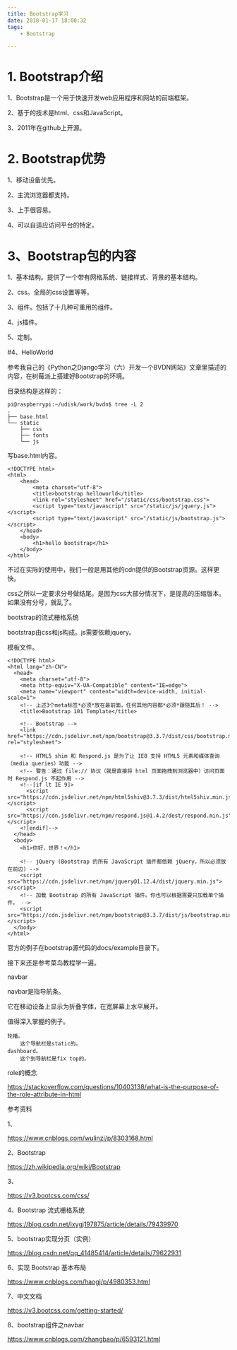 ```yaml
---
title: Bootstrap学习
date: 2018-01-17 18:00:32
tags:
	- Bootstrap

---
```




# 1. Bootstrap介绍

1、Bootstrap是一个用于快速开发web应用程序和网站的前端框架。

2、基于的技术是html、css和JavaScript。

3、2011年在github上开源。

# 2. Bootstrap优势

1、移动设备优先。

2、主流浏览器都支持。

3、上手很容易。

4、可以自适应访问平台的特定。

# 3、Bootstrap包的内容

1、基本结构。提供了一个带有网格系统、链接样式、背景的基本结构。

2、css。全局的css设置等等。

3、组件。包括了十几种可重用的组件。

4、js插件。

5、定制。

#4、HelloWorld

参考我自己的《Python之Django学习（六）开发一个BVDN网站》文章里描述的内容，在树莓派上搭建好Bootstrap的环境。

目录结构是这样的：

```
pi@raspberrypi:~/udisk/work/bvdn$ tree -L 2
.
├── base.html
└── static
    ├── css
    ├── fonts
    └── js

```



写base.html内容。

```
<!DOCTYPE html>
<html>
	<head>
		<meta charset="utf-8">
		<title>bootstrap helloworld</title>
		<link rel="stylesheet" href="/static/css/bootstrap.css">
		<script type="text/javascript" src="/static/js/jquery.js"></script>
		<script type="text/javascript" src="/static/js/bootstrap.js"></script>
	</head>
	<body>
		<h1>hello bootstrap</h1>
	</body>
</html>
```

不过在实际的使用中，我们一般是用其他的cdn提供的Bootstrap资源。这样更快。



css之所以一定要求分号做结尾。是因为css大部分情况下，是提高的压缩版本。如果没有分号，就乱了。



bootstrap的流式栅格系统



bootstrap由css和js构成。js需要依赖jquery。

模板文件。

```
<!DOCTYPE html>
<html lang="zh-CN">
  <head>
    <meta charset="utf-8">
    <meta http-equiv="X-UA-Compatible" content="IE=edge">
    <meta name="viewport" content="width=device-width, initial-scale=1">
    <!-- 上述3个meta标签*必须*放在最前面，任何其他内容都*必须*跟随其后！ -->
    <title>Bootstrap 101 Template</title>

    <!-- Bootstrap -->
    <link href="https://cdn.jsdelivr.net/npm/bootstrap@3.3.7/dist/css/bootstrap.min.css" rel="stylesheet">

    <!-- HTML5 shim 和 Respond.js 是为了让 IE8 支持 HTML5 元素和媒体查询（media queries）功能 -->
    <!-- 警告：通过 file:// 协议（就是直接将 html 页面拖拽到浏览器中）访问页面时 Respond.js 不起作用 -->
    <!--[if lt IE 9]>
      <script src="https://cdn.jsdelivr.net/npm/html5shiv@3.7.3/dist/html5shiv.min.js"></script>
      <script src="https://cdn.jsdelivr.net/npm/respond.js@1.4.2/dest/respond.min.js"></script>
    <![endif]-->
  </head>
  <body>
    <h1>你好，世界！</h1>

    <!-- jQuery (Bootstrap 的所有 JavaScript 插件都依赖 jQuery，所以必须放在前边) -->
    <script src="https://cdn.jsdelivr.net/npm/jquery@1.12.4/dist/jquery.min.js"></script>
    <!-- 加载 Bootstrap 的所有 JavaScript 插件。你也可以根据需要只加载单个插件。 -->
    <script src="https://cdn.jsdelivr.net/npm/bootstrap@3.3.7/dist/js/bootstrap.min.js"></script>
  </body>
</html>
```



官方的例子在bootstrap源代码的docs/example目录下。



接下来还是参考菜鸟教程学一遍。





navbar

navbar是指导航条。

它在移动设备上显示为折叠字体，在宽屏幕上水平展开。



值得深入掌握的例子。

```
轮播。
	这个导航栏是static的。
dashboard。
	这个到导航栏是fix top的。
```



role的概念

https://stackoverflow.com/questions/10403138/what-is-the-purpose-of-the-role-attribute-in-html



参考资料

1、

https://www.cnblogs.com/wulinzi/p/8303168.html

2、Bootstrap

https://zh.wikipedia.org/wiki/Bootstrap

3、

https://v3.bootcss.com/css/

4、Bootstrap 流式栅格系统

https://blog.csdn.net/ixygj197875/article/details/79439970

5、bootstrap实现分页（实例）

https://blog.csdn.net/qq_41485414/article/details/79622931

6、实现 Bootstrap 基本布局

https://www.cnblogs.com/haogj/p/4980353.html

7、中文文档

https://v3.bootcss.com/getting-started/

8、bootstrap组件之navbar

https://www.cnblogs.com/zhangbao/p/6593121.html